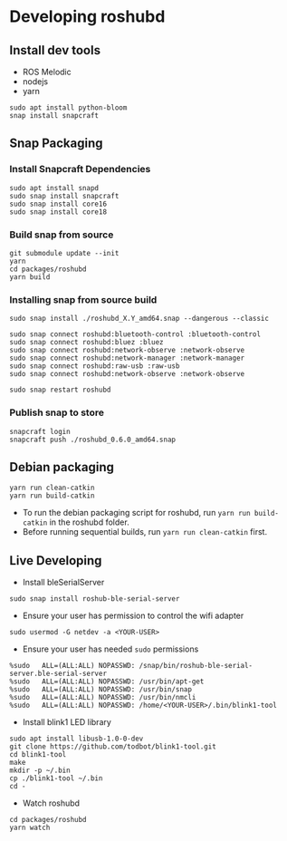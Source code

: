 # Developing roshubd

## Install dev tools

 * ROS Melodic
 * nodejs
 * yarn

```
sudo apt install python-bloom
snap install snapcraft
```

## Snap Packaging

### Install Snapcraft Dependencies

```
sudo apt install snapd
sudo snap install snapcraft
sudo snap install core16
sudo snap install core18
```

### Build snap from source

```
git submodule update --init
yarn
cd packages/roshubd
yarn build
```

### Installing snap from source build

```
sudo snap install ./roshubd_X.Y_amd64.snap --dangerous --classic

sudo snap connect roshubd:bluetooth-control :bluetooth-control
sudo snap connect roshubd:bluez :bluez
sudo snap connect roshubd:network-observe :network-observe
sudo snap connect roshubd:network-manager :network-manager
sudo snap connect roshubd:raw-usb :raw-usb
sudo snap connect roshubd:network-observe :network-observe

sudo snap restart roshubd
```

### Publish snap to store

```
snapcraft login
snapcraft push ./roshubd_0.6.0_amd64.snap
```


## Debian packaging


```
yarn run clean-catkin
yarn run build-catkin
```

- To run the debian packaging script for roshubd, run `yarn run build-catkin` in the roshubd folder.
- Before running sequential builds, run `yarn run clean-catkin` first.

## Live Developing

 * Install bleSerialServer

```
sudo snap install roshub-ble-serial-server

```

 * Ensure your user has permission to control the wifi adapter

```
sudo usermod -G netdev -a <YOUR-USER>
```

 * Ensure your user has needed `sudo` permissions

```
%sudo   ALL=(ALL:ALL) NOPASSWD: /snap/bin/roshub-ble-serial-server.ble-serial-server
%sudo   ALL=(ALL:ALL) NOPASSWD: /usr/bin/apt-get
%sudo   ALL=(ALL:ALL) NOPASSWD: /usr/bin/snap
%sudo   ALL=(ALL:ALL) NOPASSWD: /usr/bin/nmcli
%sudo   ALL=(ALL:ALL) NOPASSWD: /home/<YOUR-USER>/.bin/blink1-tool
```

 * Install blink1 LED library

```
sudo apt install libusb-1.0-0-dev
git clone https://github.com/todbot/blink1-tool.git
cd blink1-tool
make
mkdir -p ~/.bin
cp ./blink1-tool ~/.bin
cd -
```

 * Watch roshubd

```
cd packages/roshubd
yarn watch
```
